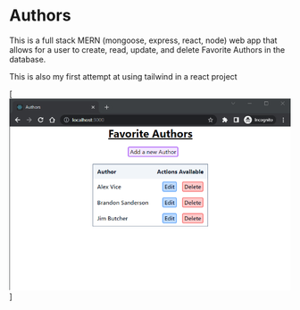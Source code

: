 # Authors
This is a full stack MERN (mongoose, express, react, node) web app that allows for a user to create, read, update, and delete Favorite Authors in the database.

This is also my first attempt at using tailwind in a react project


[![authors home](https://github.com/alexandervice/codingdojo-mern/blob/main/full-stack-mern/advanced-mern/authors/client/src/images/authors-home.png)]
